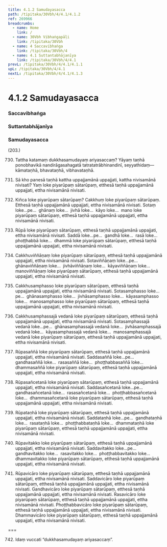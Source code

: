 ```yaml
---
title: 4.1.2 Samudayasacca
path: /tipitaka/30Vbh/4/4.1/4.1.2
ref: 269966
breadcrumbs:
  - name: Home
    link: /
  - name: 30Vbh Vibhaṅgapāḷi
    link: /tipitaka/30Vbh
  - name: 4 Saccavibhaṅga
    link: /tipitaka/30Vbh/4
  - name: 4.1 Suttantabhājanīya
    link: /tipitaka/30Vbh/4/4.1
prevL: /tipitaka/30Vbh/4/4.1/4.1.1
upL: /tipitaka/30Vbh/4/4.1
nextL: /tipitaka/30Vbh/4/4.1/4.1.3
---
```


# 4.1.2 Samudayasacca

### Saccavibhaṅga

### Suttantabhājanīya

### Samudayasacca

(203.)

730. Tattha katamaṃ dukkhasamudayaṃ ariyasaccaṃ? Yāyaṃ taṇhā ponobhavikā nandirāgasahagatā tatratatrābhinandinī, seyyathidaṃ—  kāmataṇhā, bhavataṇhā, vibhavataṇhā.

731. Sā kho panesā taṇhā kattha uppajjamānā uppajjati, kattha nivisamānā nivisati? Yaṃ loke piyarūpaṃ sātarūpaṃ, etthesā taṇhā uppajjamānā uppajjati, ettha nivisamānā nivisati.

732. Kiñca loke piyarūpaṃ sātarūpaṃ? Cakkhuṃ loke piyarūpaṃ sātarūpaṃ. Etthesā taṇhā uppajjamānā uppajjati, ettha nivisamānā nivisati. Sotaṃ loke…pe…  ghānaṃ loke…  jivhā loke…  kāyo loke…  mano loke piyarūpaṃ sātarūpaṃ, etthesā taṇhā uppajjamānā uppajjati, ettha nivisamānā nivisati.

733. Rūpā loke piyarūpaṃ sātarūpaṃ, etthesā taṇhā uppajjamānā uppajjati, ettha nivisamānā nivisati. Saddā loke…pe…  gandhā loke…  rasā loke…  phoṭṭhabbā loke…  dhammā loke piyarūpaṃ sātarūpaṃ, etthesā taṇhā uppajjamānā uppajjati, ettha nivisamānā nivisati.

734. Cakkhuviññāṇaṃ loke piyarūpaṃ sātarūpaṃ, etthesā taṇhā uppajjamānā uppajjati, ettha nivisamānā nivisati. Sotaviññāṇaṃ loke…pe…  ghānaviññāṇaṃ loke…  jivhāviññāṇaṃ loke…  kāyaviññāṇaṃ loke…  manoviññāṇaṃ loke piyarūpaṃ sātarūpaṃ, etthesā taṇhā uppajjamānā uppajjati, ettha nivisamānā nivisati.

735. Cakkhusamphasso loke piyarūpaṃ sātarūpaṃ, etthesā taṇhā uppajjamānā uppajjati, ettha nivisamānā nivisati. Sotasamphasso loke…pe…  ghānasamphasso loke…  jivhāsamphasso loke…  kāyasamphasso loke…  manosamphasso loke piyarūpaṃ sātarūpaṃ, etthesā taṇhā uppajjamānā uppajjati, ettha nivisamānā nivisati.

736. Cakkhusamphassajā vedanā loke piyarūpaṃ sātarūpaṃ, etthesā taṇhā uppajjamānā uppajjati, ettha nivisamānā nivisati. Sotasamphassajā vedanā loke…pe…  ghānasamphassajā vedanā loke…  jivhāsamphassajā vedanā loke…  kāyasamphassajā vedanā loke…  manosamphassajā vedanā loke piyarūpaṃ sātarūpaṃ, etthesā taṇhā uppajjamānā uppajjati, ettha nivisamānā nivisati.

737. Rūpasaññā loke piyarūpaṃ sātarūpaṃ, etthesā taṇhā uppajjamānā uppajjati, ettha nivisamānā nivisati. Saddasaññā loke…pe…  gandhasaññā loke…  rasasaññā loke…  phoṭṭhabbasaññā loke…  dhammasaññā loke piyarūpaṃ sātarūpaṃ, etthesā taṇhā uppajjamānā uppajjati, ettha nivisamānā nivisati.

738. Rūpasañcetanā loke piyarūpaṃ sātarūpaṃ, etthesā taṇhā uppajjamānā uppajjati, ettha nivisamānā nivisati. Saddasañcetanā loke…pe…  gandhasañcetanā loke…  rasasañcetanā loke…  phoṭṭhabbasañcetanā loke…  dhammasañcetanā loke piyarūpaṃ sātarūpaṃ, etthesā taṇhā uppajjamānā uppajjati, ettha nivisamānā nivisati.

739. Rūpataṇhā loke piyarūpaṃ sātarūpaṃ, etthesā taṇhā uppajjamānā uppajjati, ettha nivisamānā nivisati. Saddataṇhā loke…pe…  gandhataṇhā loke…  rasataṇhā loke…  phoṭṭhabbataṇhā loke…  dhammataṇhā loke piyarūpaṃ sātarūpaṃ, etthesā taṇhā uppajjamānā uppajjati, ettha nivisamānā nivisati.

740. Rūpavitakko loke piyarūpaṃ sātarūpaṃ, etthesā taṇhā uppajjamānā uppajjati, ettha nivisamānā nivisati. Saddavitakko loke…pe…  gandhavitakko loke…  rasavitakko loke…  phoṭṭhabbavitakko loke…  dhammavitakko loke piyarūpaṃ sātarūpaṃ, etthesā taṇhā uppajjamānā uppajjati, ettha nivisamānā nivisati.

741. Rūpavicāro loke piyarūpaṃ sātarūpaṃ, etthesā taṇhā uppajjamānā uppajjati, ettha nivisamānā nivisati. Saddavicāro loke piyarūpaṃ sātarūpaṃ, etthesā taṇhā uppajjamānā uppajjati, ettha nivisamānā nivisati. Gandhavicāro loke piyarūpaṃ sātarūpaṃ, etthesā taṇhā uppajjamānā uppajjati, ettha nivisamānā nivisati. Rasavicāro loke piyarūpaṃ sātarūpaṃ, etthesā taṇhā uppajjamānā uppajjati, ettha nivisamānā nivisati. Phoṭṭhabbavicāro loke piyarūpaṃ sātarūpaṃ, etthesā taṇhā uppajjamānā uppajjati, ettha nivisamānā nivisati. Dhammavicāro loke piyarūpaṃ sātarūpaṃ, etthesā taṇhā uppajjamānā uppajjati, ettha nivisamānā nivisati.

===

742. Idaṃ vuccati “dukkhasamudayaṃ ariyasaccaṃ”.




